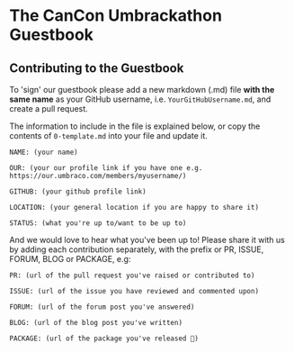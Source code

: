 # The CanCon Umbrackathon Guestbook

## Contributing to the Guestbook

To 'sign' our guestbook please add a new markdown (.md) file **with the same name** as your GitHub username, i.e. `YourGitHubUsername.md`, and create a pull request.

The information to include in the file is explained below, or copy the contents of `0-template.md` into your file and update it.

```
NAME: (your name)

OUR: (your our profile link if you have one e.g. https://our.umbraco.com/members/myusername/)

GITHUB: (your github profile link)

LOCATION: (your general location if you are happy to share it)

STATUS: (what you're up to/want to be up to)

```

And we would love to hear what you've been up to! Please share it with us by adding each contribution separately, with the prefix or PR, ISSUE, FORUM, BLOG or PACKAGE, e.g:

```
PR: (url of the pull request you've raised or contributed to)

ISSUE: (url of the issue you have reviewed and commented upon)

FORUM: (url of the forum post you've answered)

BLOG: (url of the blog post you've written)

PACKAGE: (url of the package you've released 🎉)

``` 
